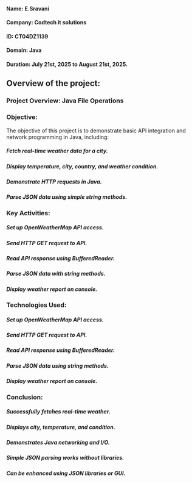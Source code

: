 #### **Name:** E.Sravani
#### **Company:** Codtech it solutions 
#### **ID:** CT04DZ1139
#### **Domain:** Java
#### **Duration:** July 21st, 2025 to August 21st, 2025. 

## Overview of the project:
### Project Overview: Java File Operations

### Objective:
The objective of this project is to demonstrate basic API integration and network programming in Java, including:
#####  Fetch real-time weather data for a city.
##### Display temperature, city, country, and weather condition.
##### Demonstrate HTTP requests in Java.
##### Parse JSON data using simple string methods.

### Key Activities:
##### Set up OpenWeatherMap API access.
##### Send HTTP GET request to API.
##### Read API response using BufferedReader.
##### Parse JSON data with string methods.
##### Display weather report on console.



### Technologies Used:
##### Set up OpenWeatherMap API access.
##### Send HTTP GET request to API.
##### Read API response using BufferedReader.
##### Parse JSON data using string methods.
##### Display weather report on console.

### Conclusion:
##### Successfully fetches real-time weather.
##### Displays city, temperature, and condition.
##### Demonstrates Java networking and I/O.
##### Simple JSON parsing works without libraries.
##### Can be enhanced using JSON libraries or GUI.












